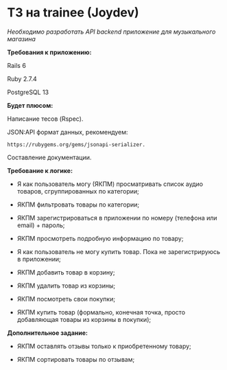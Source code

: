 # ТЗ на trainee (Joydev)

*Необходимо разработать API backend приложение для музыкального магазина*

**Требования к приложению:**

Rails 6

Ruby 2.7.4

PostgreSQL 13

**Будет плюсом:**

Написание тесов (Rspec).

JSON:API формат данных, рекомендуем:  

	https://rubygems.org/gems/jsonapi-serializer.

Составление документации.

**Требование к логике:** 

- Я как пользователь могу (ЯКПМ) просматривать список аудио товаров, сгруппированных по категории;

- ЯКПМ фильтровать товары по категории;

- ЯКПМ зарегистрироваться в приложении по номеру (телефона или email) + пароль;

- ЯКПМ просмотреть подробную информацию по товару;

- Я как пользователь не могу купить товар. Пока не зарегистрируюсь в приложении;

- ЯКПМ добавить товар в корзину;

- ЯКПМ удалить товар из корзины;

- ЯКПМ посмотреть свои покупки;

- ЯКПМ купить товар (формально, конечная точка, просто добавляющая товары из корзины в покупки);

**Дополнительное задание:**

- ЯКПМ оставлять отзывы только к приобретенному товару;

- ЯКПМ сортировать товары по отзывам;